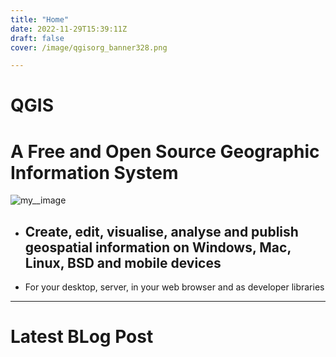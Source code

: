 ```yaml
---
title: "Home"
date: 2022-11-29T15:39:11Z
draft: false
cover: /image/qgisorg_banner328.png

---
```


# **QGIS**

# **A Free and Open Source Geographic Information System** 

![my__image](image/qgisorg_banner328.png)

- ## **Create, edit, visualise, analyse and publish geospatial information on Windows, Mac, Linux, BSD and mobile devices**  

- For your desktop, server, in your web browser and as developer libraries  

---

# **Latest BLog Post**  